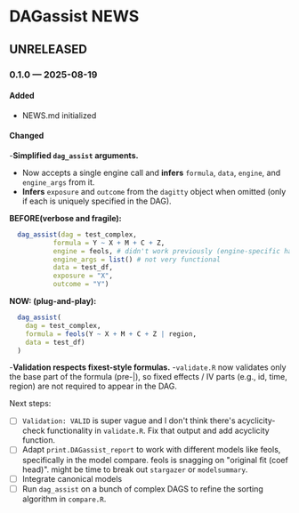 # DAGassist NEWS

## UNRELEASED

### 0.1.0 — 2025-08-19

#### Added 
- NEWS.md initialized

#### Changed

-**Simplified `dag_assist` arguments.**
  - Now accepts a single engine call and **infers** `formula`, `data`, `engine`, and `engine_args` from it.
  - **Infers** `exposure` and `outcome` from the `dagitty` object when omitted (only if each is uniquely specified in the DAG).
    
  **BEFORE(verbose and fragile):**
```r
  dag_assist(dag = test_complex, 
           formula = Y ~ X + M + C + Z,
           engine = feols, # didn't work previously (engine-specific handling)
           engine_args = list() # not very functional
           data = test_df,
           exposure = "X", 
           outcome = "Y")
```
  

  **NOW: (plug-and-play):**
```r
  dag_assist(
    dag = test_complex, 
    formula = feols(Y ~ X + M + C + Z | region, 
    data = test_df)
  )
```

-**Validation respects fixest-style formulas.**
  -`validate.R` now validates only the base part of the formula (pre-|), so fixed effects / IV parts (e.g., id, time, region) are not required to appear in the DAG.
 
Next steps: 
- [ ] `Validation: VALID` is super vague and I don't think there's acyclicity-check
    functionality in `validate.R`. Fix that output and add acyclicity function.
- [ ] Adapt `print.DAGassist_report` to work with different models like feols, 
    specifically in the model compare. feols is snagging on "original fit 
    (coef head)". might be time to break out `stargazer` or `modelsummary`.
- [ ] Integrate canonical models
- [ ] Run `dag_assist` on a bunch of complex DAGS to refine the sorting 
    algorithm in `compare.R`.
